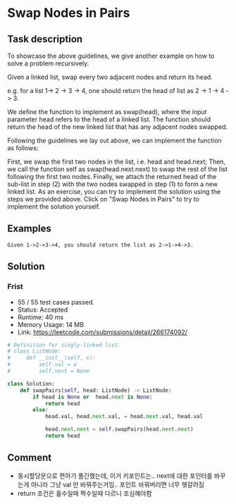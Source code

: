 # Swap Nodes in Pairs
## Task description
To showcase the above guidelines, we give another example on how to solve a problem recursively. 

Given a linked list, swap every two adjacent nodes and return its head.

e.g.  for a list 1-> 2 -> 3 -> 4, one should return the head of list as 2 -> 1 -> 4 -> 3.

We define the function to implement as swap(head), where the input parameter head refers to the head of a linked list. The function should return the head of the new linked list that has any adjacent nodes swapped.

Following the guidelines we lay out above, we can implement the function as follows:

First, we swap the first two nodes in the list, i.e. head and head.next;
Then, we call the function self as swap(head.next.next) to swap the rest of the list following the first two nodes.
Finally, we attach the returned head of the sub-list in step (2) with the two nodes swapped in step (1) to form a new linked list.
As an exercise, you can try to implement the solution using the steps we provided above. Click on "Swap Nodes in Pairs" to try to implement the solution yourself. 


## Examples

```
Given 1->2->3->4, you should return the list as 2->1->4->3.
```

## Solution

### Frist


- 55 / 55 test cases passed.
- Status: Accepted
- Runtime: 40 ms
- Memory Usage: 14 MB
- Link: https://leetcode.com/submissions/detail/266174092/

```python
# Definition for singly-linked list.
# class ListNode:
#     def __init__(self, x):
#         self.val = x
#         self.next = None

class Solution:
    def swapPairs(self, head: ListNode) -> ListNode:
        if head is None or  head.next is None:
            return head
        else:
            head.val, head.next.val, = head.next.val, head.val

            head.next.next = self.swapPairs(head.next.next)
            return head
```

## Comment
- 동시할당문으로 편하기 풀긴했는데, 이거 키포인트는.. next에 대한 포인터를 바꾸는게 아니라 그냥 val 만 바꿔주는거임.. 포인트 바꿔버리면 너무 헷갈려짐
- return 조건은 홀수일때 짝수일때 다르니 조심해야함
